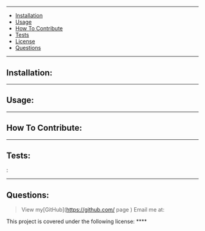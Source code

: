 

  
  # 
  > ## 
  ***

  - [Installation](#installation)
  - [Usage](#usage)
  - [How To Contribute](#contribution)
  - [Tests](#test)
  - [License](#license)
  - [Questions](#questions)
  
  ***
  ## Installation:
  
  ***
  ## Usage:
  
  ***
  ## How To Contribute:
  
  ***
  ## Tests:
  :
  ***
  ## Questions:
  > View my[GitHub](https://github.com/ page )
  > Email me at: 

  This project is covered under the following license: ****       


 